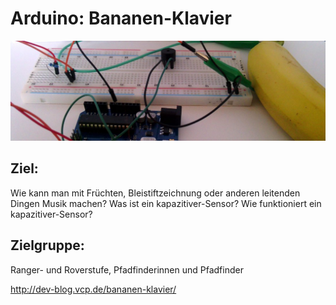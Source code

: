 # Arduino: Bananen-Klavier

![](/images/bananapiano_Beitragsbild-1102x350.jpg)

## Ziel:
Wie kann man mit Früchten, Bleistiftzeichnung oder anderen leitenden Dingen Musik machen?
Was ist ein kapazitiver-Sensor? Wie funktioniert ein kapazitiver-Sensor?

## Zielgruppe:
Ranger- und Roverstufe, Pfadfinderinnen und Pfadfinder


http://dev-blog.vcp.de/bananen-klavier/

